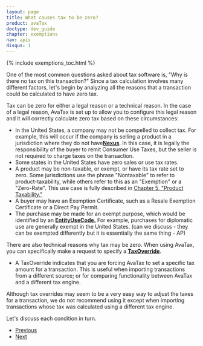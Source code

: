 ```yaml
---
layout: page
title: What causes tax to be zero?
product: avaTax
doctype: dev_guide
chapter: exemptions
nav: apis
disqus: 1
---
```


{% include exemptions_toc.html %}

One of the most common questions asked about tax software is, "Why is there no tax on this transaction?"  Since a tax calculation involves many different factors, let's begin by analyzing all the reasons that a transaction could be calculated to have zero tax.

Tax can be zero for either a legal reason or a technical reason.  In the case of a legal reason, AvaTax is set up to allow you to configure this legal reason and it will correctly calculate zero tax based on these circumstances:
<ul class="dev-guide-list">
    <li>In the United States, a company may not be compelled to collect tax.  For example, this will occur if the company is selling a product in a jurisdiction where they do not have<u><b>Nexus</b></u>. In this case, it is legally the responsibility of the buyer to remit Consumer Use Taxes, but the seller is not required to charge taxes on the transaction.</li>
    <li>Some states in the United States have zero sales or use tax rates.</li>
    <li>A product may be non-taxable, or exempt, or have its tax rate set to zero.  Some jurisdictions use the phrase "Nontaxable" to refer to product-taxability, while others refer to this as an "Exemption" or a "Zero-Rate".  This use case is fully described in <a class="dev-guide-link" href="/avatax/dev-guide/product-taxability/">Chapter 5, "Product Taxability."</a></li>
    <li>A buyer may have an Exemption Certificate, such as a Resale Exemption Certificate or a Direct Pay Permit.</li>
    <li>The purchase may be made for an exempt purpose, which would be identified by an <u><b class="dev-guide-bold">EntityUseCode.</b></u> For example, purchases for diplomatic use are generally exempt in the United States. (can we discuss - they can be exempted differently but it is essentially the same thing - AP)</li>
</ul>

There are also technical reasons why tax may be zero.  When using AvaTax, you can specifically make a request to specify a <u><b class="dev-guide-bold">TaxOverride</b></u>.
<ul class="dev-guide-list">
    <li>A TaxOverride indicates that you are forcing AvaTax to set a specific tax amount for a transaction.  This is useful when importing transactions from a different source; or for comparing functionality between AvaTax and a different tax engine.</li>
</ul>

Although tax overrides may seem to be a very easy way to adjust the taxes for a transaction, we do not recommend using it except when importing transactions whose tax was calculated using a different tax engine.

Let's discuss each condition in turn. 

<ul class="pager">
  <li class="previous"><a href="/avatax/dev-guide/exemptions1/"><i class="glyphicon glyphicon-chevron-left"></i>Previous</a></li>
  <li class="next"><a href="/avatax/dev-guide/exemptions1/zero-tax-due-to-nexus/">Next<i class="glyphicon glyphicon-chevron-right"></i></a></li>
</ul>
